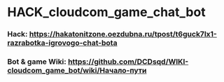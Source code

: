 # HACK_cloudcom_game_chat_bot

### Hack: https://hakatonitzone.oezdubna.ru/tpost/t6guck7lx1-razrabotka-igrovogo-chat-bota

### Bot & game Wiki: https://github.com/DCDsqd/WIKI-cloudcom_game_bot/wiki/Начало-пути
